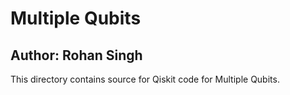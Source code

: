 # Multiple Qubits
## Author: Rohan Singh
This directory contains source for Qiskit code for Multiple Qubits.